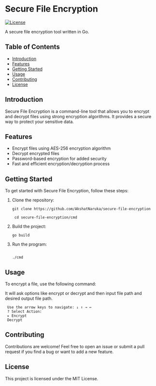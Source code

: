 # Secure File Encryption

[![License](https://img.shields.io/badge/license-MIT-blue.svg)](https://opensource.org/licenses/MIT)

A secure file encryption tool written in Go.

## Table of Contents
- [Introduction](#introduction)
- [Features](#features)
- [Getting Started](#getting-started)
- [Usage](#usage)
- [Contributing](#contributing)
- [License](#license)

## Introduction
Secure File Encryption is a command-line tool that allows you to encrypt and decrypt files using strong encryption algorithms. It provides a secure way to protect your sensitive data.

## Features
- Encrypt files using AES-256 encryption algorithm
- Decrypt encrypted files
- Password-based encryption for added security
- Fast and efficient encryption/decryption process

## Getting Started
To get started with Secure File Encryption, follow these steps:

1. Clone the repository:
   ```shell
   git clone https://github.com/AkshatNaruka/secure-file-encryption

    cd secure-file-encryption/cmd
    ```

2. Build the project:

    ```shell
    go build
    ```

3. Run the program:

    ```shell

    ./cmd
    ```
## Usage
To encrypt a file, use the following command:

It will ask options like encrypt or decrypt and then input file path and desired output file path.
    
   ```shell
    Use the arrow keys to navigate: ↓ ↑ → ← 
    ? Select Action: 
    ▸ Encrypt
    Decrypt
```


## Contributing
Contributions are welcome! Feel free to open an issue or submit a pull request if you find a bug or want to add a new feature.

## License

This project is licensed under the MIT License. 


 
